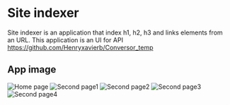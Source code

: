 # Site indexer

Site indexer is an application that index h1, h2, h3 and links elements from an URL.
This application is an UI for API https://github.com/Henryxavierb/Conversor_temp

## App image

![Home page](https://media.discordapp.net/attachments/507372963302211603/565979670042902528/Screenshot_20190411-162004.png?width=263&height=468)
![Second page1](https://media.discordapp.net/attachments/507372963302211603/565979670869442570/Screenshot_20190411-162010.png?width=263&height=468)
![Second page2](https://media.discordapp.net/attachments/507372963302211603/565979670042902530/Screenshot_20190411-162024.png?width=263&height=468)
![Second page3](https://media.discordapp.net/attachments/507372963302211603/565979671360045058/Screenshot_20190411-162015.png?width=263&height=468)
![Second page4](https://media.discordapp.net/attachments/507372963302211603/565979671360045056/Screenshot_20190411-162043.png?width=263&height=468)



 


    

